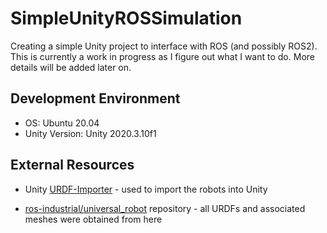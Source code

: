 # SimpleUnityROSSimulation
Creating a simple Unity project to interface with ROS (and possibly ROS2). This is currently a work in progress as I figure out what I want to do. More details will be added later on.

## Development Environment
* OS: Ubuntu 20.04
* Unity Version: Unity 2020.3.10f1

## External Resources
* Unity [URDF-Importer](https://github.com/Unity-Technologies/URDF-Importer) - used to import the robots into Unity

* [ros-industrial/universal_robot](https://github.com/ros-industrial/universal_robot) repository - all URDFs and associated meshes were obtained from here 